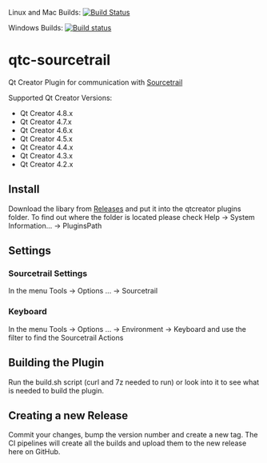
Linux and Mac Builds: [![Build
Status](https://travis-ci.org/CoatiSoftware/qtc-sourcetrail.svg?branch=master)](https://travis-ci.org/CoatiSoftware/qtc-sourcetrail)

Windows Builds: [![Build status](https://ci.appveyor.com/api/projects/status/6luot2mj145ha6j0/branch/master?svg=true)](https://ci.appveyor.com/project/st4ll1/qtc-sourcetrail/branch/master)

# qtc-sourcetrail

Qt Creator Plugin for communication with [Sourcetrail](https://sourcetrail.com)

Supported Qt Creator Versions:
* Qt Creator 4.8.x
* Qt Creator 4.7.x
* Qt Creator 4.6.x
* Qt Creator 4.5.x
* Qt Creator 4.4.x
* Qt Creator 4.3.x
* Qt Creator 4.2.x

## Install

Download the libary from [Releases](https://github.com/CoatiSoftware/qtc-sourcetrail/releases) and put it into the qtcreator plugins folder. To find out where the folder is located please check Help -> System Information... -> PluginsPath

## Settings

### Sourcetrail Settings

In the menu Tools -> Options ... -> Sourcetrail

### Keyboard

In the menu Tools -> Options ... -> Environment -> Keyboard and use the filter to find the Sourcetrail Actions

## Building the Plugin

Run the build.sh script (curl and 7z needed to run) or look into it to see what is needed to build the plugin.

## Creating a new Release

Commit your changes, bump the version number and create a new tag. The CI pipelines will create all the builds and upload them to the new release here on GitHub.



